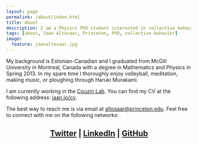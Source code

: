 ```yaml
---
layout: page
permalink: /about/index.html
title: About
description: I am a Physics PhD student interested in collective behavior, computational neuroscience, and science outreach.
tags: [about, Jaan Altosaar, Princeton, PhD, collective behavior]
image:
  feature: jaanaltosaar.jpg
---
```

My background is Estonian-Canadian and I graduated from McGill University in Montreal, Canada with a degree in Mathematics and Physics in Spring 2013. In my spare time I thoroughly enjoy volleyball, meditation, making music, or ploughing through Haruki Murakami.

I am currently working in the [Couzin Lab](http://icouzin.princeton.edu/). You can find my CV at the following address: [jaan.io/cv](https://jaan.io/cv).

The best way to reach me is via email at [altosaar@princeton.edu](mailto:altosaar@princeton.edu). Feel free to connect with me on the following networks:

## <center><a href="https://twitter.com/thejaan" target="_blank"><i class="icon-twitter-sign"></i> Twitter</a> | <a href="http://www.linkedin.com/in/jaanaltosaar" target="_blank"><i class="icon-linkedin-sign"></i> LinkedIn</a> | <a href="https://github.com/altosaar" target="_blank"><i class="icon-github"></i> GitHub</a></center>





